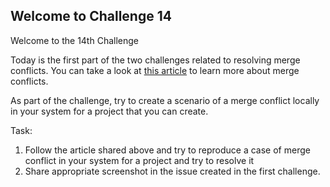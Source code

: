 ## Welcome to Challenge 14

Welcome to the 14th Challenge 

Today is the first part of the two challenges related to resolving merge conflicts. You can take a look at [this article](https://www.atlassian.com/git/tutorials/using-branches/merge-conflicts) to learn more about merge conflicts. 

As part of the challenge, try to create a scenario of a merge conflict locally in your system for a project that you can create. 

Task: 
1. Follow the article shared above and try to reproduce a case of merge conflict in your system for a project and try to resolve it 
2. Share appropriate screenshot in the issue created in the first challenge. 

